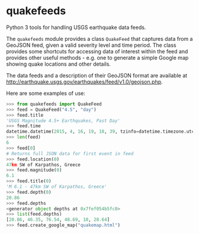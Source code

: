 quakefeeds
==========

Python 3 tools for handling USGS earthquake data feeds.

The `quakefeeds` module provides a class `QuakeFeed` that captures data
from a GeoJSON feed, given a valid severity level and time period.
The class provides some shortcuts for accessing data of interest within
the feed and provides other useful methods - e.g. one to generate a simple
Google map showing quake locations and other details.

The data feeds and a description of their GeoJSON format are available at
http://earthquake.usgs.gov/earthquakes/feed/v1.0/geojson.php.

Here are some examples of use:

```python
>>> from quakefeeds import QuakeFeed
>>> feed = QuakeFeed("4.5", "day")
>>> feed.title
'USGS Magnitude 4.5+ Earthquakes, Past Day'
>>> feed.time
datetime.datetime(2015, 4, 16, 19, 18, 39, tzinfo=datetime.timezone.utc)
>>> len(feed)
6
>>> feed[0]
# Returns full JSON data for first event in feed
>>> feed.location(0)
47km SW of Karpathos, Greece
>>> feed.magnitude(0)
6.1
>>> feed.title(0)
'M 6.1 - 47km SW of Karpathos, Greece'
>>> feed.depth(0)
20.86
>>> feed.depths
<generator object depths at 0x7fef054b5fc0>
>>> list(feed.depths)
[20.86, 46.35, 76.54, 48.69, 10, 28.64]
>>> feed.create_google_map("quakemap.html")
```
